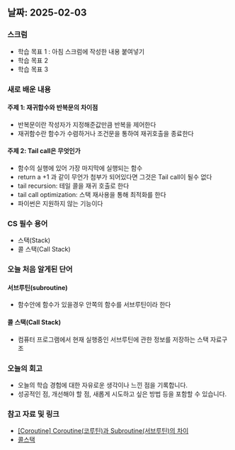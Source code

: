## 날짜: 2025-02-03

### 스크럼
- 학습 목표 1 : 아침 스크럼에 작성한 내용 붙여넣기
- 학습 목표 2
- 학습 목표 3

### 새로 배운 내용
#### 주제 1: 재귀합수와 반복문의 차이점
- 반복문이란 작성자가 지정해준값만큼 반복을 제어한다
- 재귀함수란 함수가 수렴하거나 조건문을 통하여 재귀호출을 종료한다

#### 주제 2: Tail call은 무엇인가
- 함수의 실행에 있어 가장 마지막에 실행되는 함수
- return a +1 과 같이 무언가 첨부가 되어있다면 그것은 Tail call이 될수 없다
- tail recursion: 테일 콜을 재귀 호출로 한다
- tail call optimization: 스택 재사용을 통해 최적화를 한다
- 파이썬은 지원하지 않는 기능이다

### CS 필수 용어
- 스택(Stack)
- 콜 스택(Call Stack)

### 오늘 처음 알게된 단어
#### 서브루틴(subroutine)
- 함수안에 함수가 있을경우 안쪽의 함수를 서브루틴이라 한다
#### 콜 스택(Call Stack)
- 컴퓨터 프로그램에서 현재 실행중인 서브루틴에 관한 정보를 저장하는 스택 자료구조

### 오늘의 회고
- 오늘의 학습 경험에 대한 자유로운 생각이나 느낀 점을 기록합니다.
- 성공적인 점, 개선해야 할 점, 새롭게 시도하고 싶은 방법 등을 포함할 수 있습니다.

### 참고 자료 및 링크
- [[Coroutine] Coroutine(코루틴)과 Subroutine(서브루틴)의 차이](Uhttps://kotlinworld.com/214#서브루틴이란%20무엇인가%3F-1RL)
- [콜스택](https://ljy98.tistory.com/75)
